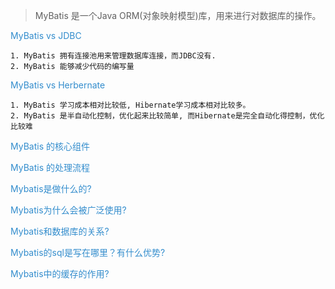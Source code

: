 > MyBatis 是一个Java ORM(对象映射模型)库，用来进行对数据库的操作。

 <span style="color:#338DCD">MyBatis vs JDBC</span>

    1. MyBatis 拥有连接池用来管理数据库连接，而JDBC没有.
    2. MyBatis 能够减少代码的编写量

 <span style="color:#338DCD">MyBatis vs Herbernate</span>
 
    1. MyBatis 学习成本相对比较低, Hibernate学习成本相对比较多。
    2. MyBatis 是半自动化控制，优化起来比较简单, 而Hibernate是完全自动化得控制，优化比较难

 <span style="color:#338DCD">MyBatis 的核心组件</span>

 <span style="color:#338DCD">MyBatis 的处理流程</span>

 
 <span style="color:#338DCD">Mybatis是做什么的?</span>
 
 <span style="color:#338DCD">Mybatis为什么会被广泛使用?</span>
  
 <span style="color:#338DCD">Mybatis和数据库的关系?</span>

 <span style="color:#338DCD">Mybatis的sql是写在哪里？有什么优势?</span>


 <span style="color:#338DCD">Mybatis中的缓存的作用?</span>